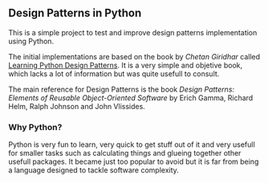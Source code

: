 ## Design Patterns in Python

This is a simple project to test and improve design patterns implementation using Python. 

The initial implementations are based on the book by _Chetan Giridhar_ called [Learning Python Design Patterns](https://www.amazon.com/Learning-Python-Design-Patterns-Second-ebook/dp/B018XYKNOM). It is a very simple and objetive book, which lacks a lot of information but was quite usefull to consult.

The main reference for Design Patterns is the book _Design Patterns: Elements of Reusable Object-Oriented Software_ by Erich Gamma, Richard Helm, Ralph Johnson and John Vlissides.

### Why Python?
Python is very fun to learn, very quick to get stuff out of it and very usefull for smaller tasks such as calculating things and glueing together other usefull packages. It became just too popular to avoid but it is far from being a language designed to tackle software complexity.

